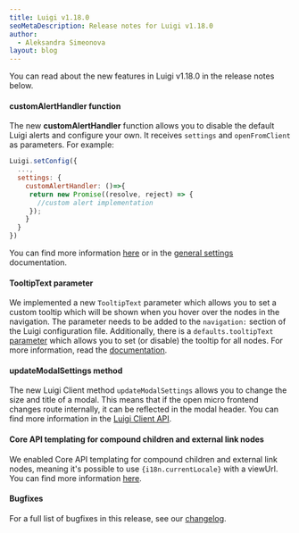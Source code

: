 ```yaml
---
title: Luigi v1.18.0
seoMetaDescription: Release notes for Luigi v1.18.0
author:
  - Aleksandra Simeonova
layout: blog
---
```


You can read about the new features in Luigi v1.18.0 in the release notes below.

<!-- Excerpt -->

#### customAlertHandler function

The new **customAlertHandler** function allows you to disable the default Luigi alerts and configure your own. It receives `settings` and `openFromClient` as parameters. For example:

```javascript
Luigi.setConfig({
  ...,
  settings: {
    customAlertHandler: ()=>{
     return new Promise((resolve, reject) => {
       //custom alert implementation
     });
    }
  }
})
```

You can find more information [here](https://github.com/SAP/luigi/pull/2304) or in the [general settings](https://docs.luigi-project.io/docs/general-settings) documentation.


#### TooltipText parameter

We implemented a new `TooltipText` parameter which allows you to set a custom tooltip which will be shown when you hover over the nodes in the navigation. The parameter needs to be added to the `navigation:` section of the Luigi configuration file. Additionally, there is a `defaults.tooltipText` [parameter](https://docs.luigi-project.io/docs/navigation-parameters-reference/?section=defaultstooltiptext) which allows you to set (or disable) the tooltip for all nodes. For more information, read the [documentation](https://docs.luigi-project.io/docs/navigation-parameters-reference/?section=tooltiptext).


#### updateModalSettings method

The new Luigi Client method `updateModalSettings` allows you to change the size and title of a modal. This means that if the open micro frontend changes route internally, it can be reflected in the modal header. You can find more information in the [Luigi Client API](https://docs.luigi-project.io/docs/luigi-client-api/?section=updatemodalsettings).

#### Core API templating for compound children and external link nodes

We enabled Core API templating for compound children and external link nodes, meaning it's possible to use `{i18n.currentLocale}` with a viewUrl. You can find more information [here](https://github.com/SAP/luigi/pull/2288).

#### Bugfixes

For a full list of bugfixes in this release, see our [changelog](https://github.com/SAP/luigi/blob/master/CHANGELOG.md).

